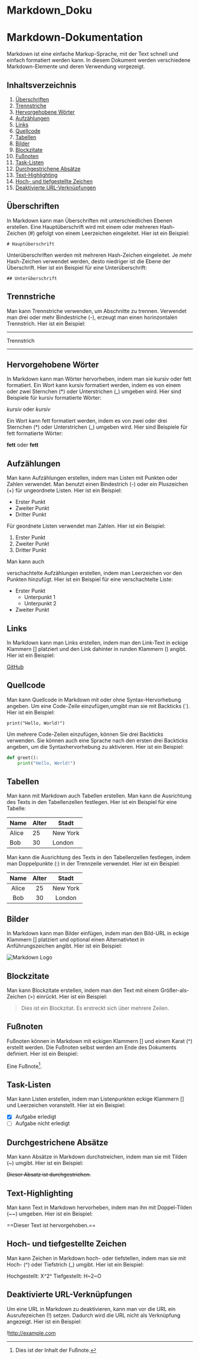 # Markdown_Doku

# Markdown-Dokumentation

 Markdown ist eine einfache Markup-Sprache, mit der Text schnell und einfach formatiert werden kann. In diesem Dokument werden  verschiedene Markdown-Elemente und deren Verwendung vorgezeigt.

## Inhaltsverzeichnis

1. [Überschriften](#überschriften)
2. [Trennstriche](#trennstriche)
3. [Hervorgehobene Wörter](#hervorgehobene-wörter)
4. [Aufzählungen](#aufzählungen)
5. [Links](#links)
6. [Quellcode](#quellcode)
7. [Tabellen](#tabellen)
8. [Bilder](#bilder)
9. [Blockzitate](#blockzitate)
10. [Fußnoten](#fußnoten)
11. [Task-Listen](#task-listen)
12. [Durchgestrichene Absätze](#durchgestrichene-absätze)
13. [Text-Highlighting](#text-highlighting)
14. [Hoch- und tiefgestellte Zeichen](#hoch-und-tiefgestellte-zeichen)
15. [Deaktivierte URL-Verknüpfungen](#deaktivierte-url-verknüpfungen)

## Überschriften

In Markdown kann man Überschriften mit unterschiedlichen Ebenen erstellen. Eine Hauptüberschrift wird mit einem oder mehreren Hash-Zeichen (#) gefolgt von einem Leerzeichen eingeleitet. Hier ist ein Beispiel:

```
# Hauptüberschrift
```

Unterüberschriften werden mit mehreren Hash-Zeichen eingeleitet. Je mehr Hash-Zeichen verwendet werden, desto niedriger ist die Ebene der Überschrift. Hier ist ein Beispiel für eine Unterüberschrift:

```
## Unterüberschrift
```

## Trennstriche

Man kann Trennstriche verwenden, um Abschnitte zu trennen. Verwendet man drei oder mehr Bindestriche (-), erzeugt man einen horinzontalen Trennstrich. Hier ist ein Beispiel:

---
Trennstrich

---

## Hervorgehobene Wörter

In Markdown kann man Wörter hervorheben, indem man sie kursiv oder fett formatiert. Ein Wort kann kursiv formatiert werden, indem es von einem oder zwei Sternchen (*) oder Unterstrichen (_) umgeben wird. Hier sind Beispiele für kursiv formatierte Wörter:

*kursiv* oder _kursiv_

Ein Wort kann fett formatiert werden, indem es von zwei oder drei Sternchen (*) oder Unterstrichen (_) umgeben wird. Hier sind Beispiele für fett formatierte Wörter:

**fett** oder __fett__

## Aufzählungen

Man kann Aufzählungen erstellen, indem man Listen mit Punkten oder Zahlen verwendet. Man benutzt einen Bindestrich (-) oder ein Pluszeichen (+) für ungeordnete Listen. Hier ist ein Beispiel:

- Erster Punkt
- Zweiter Punkt
- Dritter Punkt

Für geordnete Listen verwendet man Zahlen. Hier ist ein Beispiel:

1. Erster Punkt
2. Zweiter Punkt
3. Dritter Punkt

Man kann auch

 verschachtelte Aufzählungen erstellen, indem man Leerzeichen vor den Punkten hinzufügt. Hier ist ein Beispiel für eine verschachtelte Liste:

- Erster Punkt
  - Unterpunkt 1
  - Unterpunkt 2
- Zweiter Punkt

## Links

In Markdown kann man Links erstellen, indem man den Link-Text in eckige Klammern [] platziert und den Link dahinter in runden Klammern () angibt. Hier ist ein Beispiel:

[GitHub](https://github.com/)

## Quellcode

Man kann Quellcode in Markdown mit oder ohne Syntax-Hervorhebung angeben. Um eine Code-Zeile einzufügen,umgibt man sie mit Backticks (`). Hier ist ein Beispiel:

`print("Hello, World!")`

Um mehrere Code-Zeilen einzufügen, können Sie drei Backticks verwenden. Sie können auch eine Sprache nach den ersten drei Backticks angeben, um die Syntaxhervorhebung zu aktivieren. Hier ist ein Beispiel:

```python
def greet():
    print("Hello, World!")
```

## Tabellen

Man kann mit Markdown auch Tabellen erstellen. Man kann die Ausrichtung des Texts in den Tabellenzellen festlegen. Hier ist ein Beispiel für eine Tabelle:

| Name  | Alter | Stadt    |
|-------|-------|----------|
| Alice | 25    | New York |
| Bob   | 30    | London   |

Man kann die Ausrichtung des Texts in den Tabellenzellen festlegen, indem man Doppelpunkte (:) in der Trennzeile verwendet. Hier ist ein Beispiel:

| Name      | Alter | Stadt    |
|:---------:|:-----:|:--------:|
| Alice     | 25    | New York |
| Bob       | 30    | London   |

## Bilder

In Markdown kann man Bilder einfügen, indem man den Bild-URL in eckige Klammern [] platziert und optional einen Alternativtext in Anführungszeichen angibt. Hier ist ein Beispiel:

![Markdown Logo](https://upload.wikimedia.org/wikipedia/commons/4/48/Markdown-mark.svg)

## Blockzitate

Man kann Blockzitate erstellen, indem man den Text mit einem Größer-als-Zeichen (>) einrückt. Hier ist ein Beispiel:

> Dies ist ein Blockzitat.
> Es erstreckt sich über mehrere Zeilen.

## Fußnoten

Fußnoten können in Markdown mit eckigen Klammern [] und einem Karat (^) erstellt werden. Die Fußnoten selbst werden am Ende des Dokuments definiert. Hier ist ein Beispiel:

Eine Fußnote[^1].

[^1]: Dies ist der Inhalt der Fußnote.

## Task-Listen

Man kann Listen erstellen, indem man Listenpunkten eckige Klammern [] und Leerzeichen voranstellt. Hier ist ein Beispiel:

- [x] Aufgabe erledigt
- [ ] Aufgabe nicht erledigt

## Durchgestrichene Absätze

Man kann Absätze in Markdown durchstreichen, indem man sie mit Tilden (~) umgibt. Hier ist ein Beispiel:

~~Dieser Absatz ist durchgestrichen.~~

## Text-Highlighting

Man kann Text in Markdown hervorheben, indem man ihn mit Doppel-Tilden (~~) umgeben. Hier ist ein Beispiel:

==Dieser Text ist hervorgehoben.==

## Hoch- und tiefgestellte Zeichen



Man kann Zeichen in Markdown hoch- oder tiefstellen, indem man sie mit Hoch- (^) oder Tiefstrich (_) umgibt. Hier ist ein Beispiel:

Hochgestellt: X^2^
Tiefgestellt: H~2~O

## Deaktivierte URL-Verknüpfungen

Um eine URL in Markdown zu deaktivieren, kann man vor die URL ein Ausrufezeichen (!) setzen. Dadurch wird die URL nicht als Verknüpfung angezeigt. Hier ist ein Beispiel:

!http://example.com


